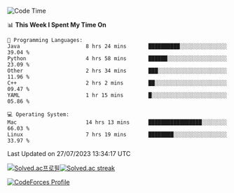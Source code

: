 
<!--START_SECTION:waka-->
![Code Time](http://img.shields.io/badge/Code%20Time-2%2C856%20hrs%2059%20mins-blue)

📊 **This Week I Spent My Time On** 

```text
💬 Programming Languages: 
Java                     8 hrs 24 mins       ██████████░░░░░░░░░░░░░░░   39.04 % 
Python                   4 hrs 58 mins       ██████░░░░░░░░░░░░░░░░░░░   23.09 % 
Other                    2 hrs 34 mins       ███░░░░░░░░░░░░░░░░░░░░░░   11.96 % 
C++                      2 hrs 2 mins        ██░░░░░░░░░░░░░░░░░░░░░░░   09.47 % 
YAML                     1 hr 15 mins        █░░░░░░░░░░░░░░░░░░░░░░░░   05.86 % 

💻 Operating System: 
Mac                      14 hrs 13 mins      █████████████████░░░░░░░░   66.03 % 
Linux                    7 hrs 19 mins       ████████░░░░░░░░░░░░░░░░░   33.97 % 
```


 Last Updated on 27/07/2023 13:34:17 UTC
<!--END_SECTION:waka-->


[![Solved.ac프로필](http://mazassumnida.wtf/api/generate_badge?boj=hckim96)](https://solved.ac/hckim96)[![Solved.ac streak](http://mazandi.herokuapp.com/api?handle=hckim96&theme=dark)](https://solved.ac/hckim96)


[![CodeForces Profile](https://cf.leed.at?id=hckim96)](https://codeforces.com/profile/hckim96)


